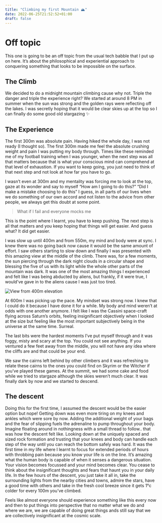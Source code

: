 ```yaml
---
title: "Climbing my first Mountain 🏔"
date: 2022-06-25T21:52:52+01:00
draft: false
---
```


# Off topic
This one is going to be an off topic from the usual tech babble that I put up on here. It’s about the philosophical and experiential approach to conquering something that looks to be impossible on the surface. 

## The Climb
We decided to do a midnight mountain climbing cause why not. Triple the danger and triple the experience right? We started at around 8 PM in summer when the sun was strong and the golden rays were reflecting off the lakes. I was secretly hoping that it would be clear skies up at the top so I can finally do some good old stargazing ✨

## The Experience 
The first 300m was absolute pain. Having hiked the whole day, I was not ready (I thought so). The first 300m made me feel the absolute crushing weight and pain I was putting my body through. Times like these reminded me of my football training when I was younger, when the next step was all that matters because that is what your conscious mind can comprehend at that level of exhaustion. If you want to keep going, you just need to think of that next step and not look at how far you have to go. 

I wasn’t even at 300m and my mentality was forcing me to look at the top, gaze at its wonder and say to myself “How am I going to do this?” “Did I make a mistake choosing to do this” 
I guess, in all parts of our lives when we do something of our own accord and not listen to the advice from other people, we always get this doubt at some point. 

> What if I fail and everyone mocks me

This is the point where I learnt, you have to keep pushing. The next step is all that matters and you keep hoping that things will get easier. And guess what? It did get easier. 

I was slow up until 400m and from 550m, my mind and body were at sync. I knew there was no going back now cause it would be the same amount of effort. I saw others starting to slow down and finally I was presented with this amazing view at the middle of the climb. There was, for a few moments, the sun piercing through the dark night clouds in a circular shape and blessing the five of us with its light while the whole other parts of the mountain was dark. It was one of the most amazing things I experienced and felt like I was being abducted by aliens, but frankly, if it were true, I would’ve gave in to the aliens cause I was just too tired. 

![View from 400m elevation](https://benhur.me/img/First-mountain/Climbing.jpeg)

At 600m I was picking up the pace. My mindset was strong now. I knew that I could do it because I have done it for a while. My body and mind weren’t at odds with one another anymore. I felt like I was the Cassini space-craft flying across Saturn’s orbits, feeling insignificant objectively when I looked at the size but feeling like the most important subjectively being in the universe at the same time. Surreal. 

The last bits were the hardest moments I’ve put myself through and it was foggy, misty and scary at the top. You could not see anything. If you ventured a few feet away from the middle, you will not have any idea where the cliffs are and that could be your end. 

We saw the cairns left behind by other climbers and it was refreshing to relate these cairns to the ones you could find on Skyrim or the Witcher if you’ve played these games. At the summit, we had some cake and food while we tried to stargaze although the skies weren’t much clear. It was finally dark by now and we started to descend. 

## The descent 
Doing this for the first time, I assumed the descent would be the easier option but nope! Getting down was even more tiring on my knees and ankles which were sore by now. Adding the additional weight of your bags and the fear of slipping fuels the adrenaline to pump throughout your body. Imagine floating around in nothingness with a small thread to follow.. that was how the descent felt like. Looking down at the uniquely spaced and sized rock formation and trusting that your knees and body can handle each step of the way until you can reach the bottom safely was hard. It was the first time in my life where I learnt to focus for extended periods of hours with throbbing pain because you know your life is on the line. It’s amazing what the human body is capable of when it senses a dangerous situation. Your vision becomes focussed and your mind becomes clear. You cease to think about the insignificant thoughts and fears that haunt you in your daily life. In the few hours of the descent, you just take it all in, take the surrounding lights from the nearby cities and towns, admire the stars, have a good time with others and take in the fresh cool breeze since it gets 1°c colder for every 100m you’ve climbed.

Feels like almost everyone should experience something like this every now and then to put things into perspective that no matter what we do and where we are, we are capable of doing great things ands still say that we are collectively insignificant at the cosmic scale. 